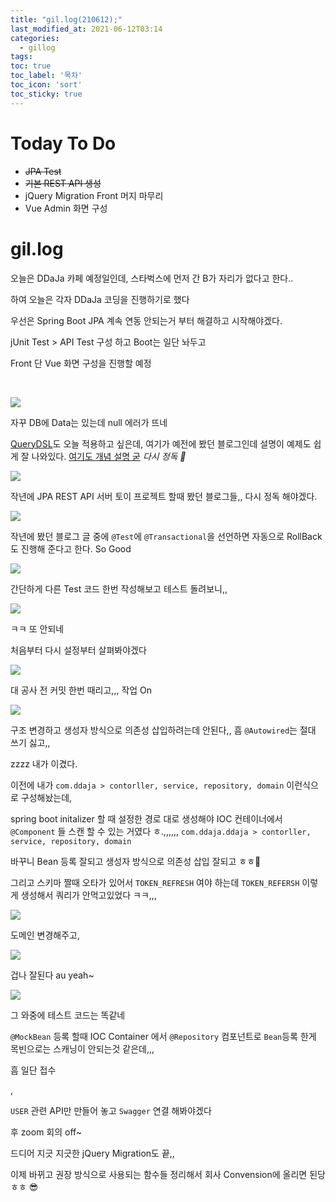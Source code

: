 ```yaml
---
title: "gil.log(210612);"
last_modified_at: 2021-06-12T03:14
categories: 
  - gillog
tags:
toc: true
toc_label: '목차'
toc_icon: 'sort'
toc_sticky: true
---
```

# Today To Do

- ~~JPA Test~~
- ~~기본 REST API 생성~~
- jQuery Migration Front 머지 마무리
- Vue Admin 화면 구성


# gil.log

오늘은 DDaJa 카페 예정일인데, 스타벅스에 먼저 간 B가 자리가 없다고 한다..

하여 오늘은 각자 DDaJa 코딩을 진행하기로 했다 

우선은 Spring Boot JPA 계속 연동 안되는거 부터 해결하고 시작해야겠다.

jUnit Test > API Test 구성 하고 Boot는 일단 놔두고

Front 단 Vue 화면 구성을 진행할 예정

<br>


![](https://images.velog.io/images/gillog/post/9414921d-d217-4efb-8d41-d4e39d05ceac/image.png)


자꾸 DB에 Data는 있는데 null 에러가 뜨네


[QueryDSL](https://kimyhcj.tistory.com/357)도 오늘 적용하고 싶은데, 여기가 예전에 봤던 블로그인데 설명이 예제도 쉽게 잘 나와있다.
[여기도 개념 설명 굳](https://ict-nroo.tistory.com/117)
_다시 정독 🧐_

![](https://images.velog.io/images/gillog/post/c75249ab-460d-49a4-b611-26a96f9331d8/image.png)

작년에 JPA REST API 서버 토이 프로젝트 할때 봤던 블로그들,, 다시 정독 해야겠다.

![](https://images.velog.io/images/gillog/post/91719a47-602b-4c5f-ac6b-74560744f5bb/image.png)

작년에 봤던 블로그 글 중에 `@Test`에 `@Transactional`을 선언하면 자동으로 RollBack도 진행해 준다고 한다. So Good


![](https://images.velog.io/images/gillog/post/28501312-5b4f-4619-a5c3-0ecece9b5306/image.png)

간단하게 다른 Test 코드 한번 작성해보고 테스트 돌려보니,,

![](https://images.velog.io/images/gillog/post/99cec438-5abb-404a-b208-2f4f50ab6b3d/image.png)

ㅋㅋ 또 안되네

처음부터 다시 설정부터 살펴봐야겠다

![](https://images.velog.io/images/gillog/post/a6ddcdfd-565a-4efe-a67a-4d6865a0ace2/image.png)

대 공사 전 커밋 한번 때리고,,, 작업 On



![](https://images.velog.io/images/gillog/post/4364ec05-6f31-4e82-ad83-0f8bd126b5bf/image.png)

구조 변경하고 생성자 방식으로 의존성 삽입하려는데 안된다,, 흠 `@Autowired`는 절대 쓰기 싫고,,


zzzz 내가 이겼다.

이전에 내가 `com.ddaja > contorller, service, repository, domain` 이런식으로 구성해놨는데,

spring boot initalizer 할 때 설정한 경로 대로 생성해야 IOC 컨테이너에서 `@Component` 들 스캔 할 수 있는 거였다 ㅎ.,,,,,, 
`com.ddaja.ddaja > contorller, service, repository, domain`

바꾸니 Bean 등록 잘되고 생성자 방식으로 의존성 삽입 잘되고 ㅎㅎ🙂


그리고 스키마 짤때 오타가 있어서 `TOKEN_REFRESH` 여야 하는데 `TOKEN_REFERSH` 이렇게 생성해서 쿼리가 안먹고있었다 ㅋㅋ,,,

![](https://images.velog.io/images/gillog/post/1a36eef9-7a3d-41dd-84f7-dded2cab91ab/image.png)

도메인 변경해주고,


![](https://images.velog.io/images/gillog/post/8563ac44-88e8-42bf-b0f8-6ef65330c3fe/image.png)

겁나 잘된다 au yeah~


![](https://images.velog.io/images/gillog/post/554f5f31-69bd-41ff-945d-8cc7012fc0b5/image.png)

그 와중에 테스트 코드는 똑같네

`@MockBean` 등록 할때 IOC Container 에서 `@Repository` 컴포넌트로 `Bean`등록 한게 목빈으로는 스캐닝이 안되는것 같은데,,,

흠 일단 접수

,

`USER` 관련 API만 만들어 놓고 `Swagger` 연결 해봐야겠다


후 zoom 회의 off~

드디어 지긋 지긋한 jQuery Migration도 끝,,

이제 바뀌고 권장 방식으로 사용되는 함수들 정리해서 회사 Convension에 올리면 된당 ㅎㅎ 😎